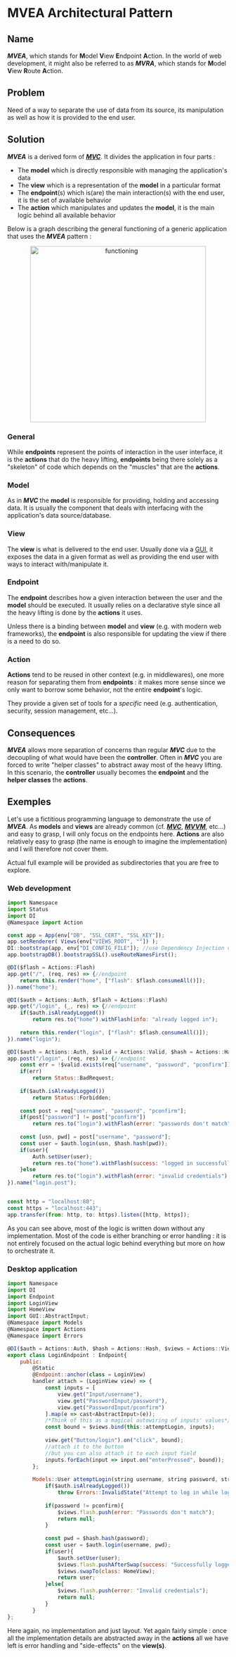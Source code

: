 # MVEA Architectural Pattern

## Name

***MVEA***, which stands for **M**odel **V**iew **E**ndpoint **A**ction. In the world of web development, it might also be referred to as ***MVRA***, which stands for **M**odel **V**iew **R**oute **A**ction.



## Problem

Need of a way to separate the use of data from its source, its manipulation as well as how it is provided to the end user.



## Solution

***MVEA*** is a derived form of [***MVC***](https://en.wikipedia.org/wiki/Model%E2%80%93view%E2%80%93controller). It divides the application in four parts :

* The **model** which is directly responsible with managing the application's data
* The **view** which is a representation of the **model** in a particular format
* The **endpoint**(s) which is(are) the main interaction(s) with the end user, it is the set of available behavior
* The **action** which manipulates and updates the **model**, it is the main logic behind all available behavior



Below is a graph describing the general functioning of a generic application that uses the ***MVEA*** pattern :

<center><img width="400px" src="res/interactions.png" alt="functioning"/></center>

### General

While **endpoints** represent the points of interaction in the user interface, it is the **actions** that do the heavy lifting, **endpoints** being there solely as a "skeleton" of code which depends on the "muscles" that are the **actions**.



### Model

As in ***MVC​*** the **model** is responsible for providing, holding and accessing data. It is usually the component that deals with interfacing with the application's data source/database.



### View

The **view** is what is delivered to the end user. Usually done via a [GUI](https://en.wikipedia.org/wiki/Graphical_user_interface), it exposes the data in a given format as well as providing the end user with ways to interact with/manipulate it.



### Endpoint

The **endpoint** describes how a given interaction between the user and the **model** should be executed. It usually relies on a declarative style since all the heavy lifting is done by the **actions** it uses.

Unless there is a binding between **model** and **view** (e.g. with modern web frameworks), the **endpoint** is also responsible for updating the view if there is a need to do so.



### Action

**Actions** tend to be reused in other context (e.g. in middlewares), one more reason for separating them from **endpoints** : it makes more sense since we only want to borrow some behavior, not the entire **endpoint**'s logic.

They provide a given set of tools for a *specific* need (e.g. authentication, security, session management, etc...).



## Consequences

***MVEA*** allows more separation of concerns than regular ***MVC*** due to the decoupling of what would have been the **controller**. Often in ***MVC*** you are forced to write "helper classes" to abstract away most of the heavy lifting. In this scenario, the **controller** usually becomes the **endpoint** and the **helper classes** the **actions**.



## Exemples

Let's use a fictitious programming language to demonstrate the use of ***MVEA***. As **models** and **views** are already common (cf. [***MVC***](https://en.wikipedia.org/wiki/Model%E2%80%93view%E2%80%93controller), [***MVVM***](https://en.wikipedia.org/wiki/Model%E2%80%93view%E2%80%93viewmodel), etc...) and easy to grasp, I will only focus on the endpoints here. **Actions** are also relatively easy to grasp (the name is enough to imagine the implementation) and I will therefore not cover them.



Actual full example will be provided as subdirectories that you are free to explore.



### Web development

```js
import Namespace
import Status
import DI
@Namespace import Action

const app = App(env["DB", "SSL_CERT", "SSL_KEY"]);
app.setRenderer( Views(env["VIEWS_ROOT", ""]) );
DI::bootstrap(app, env["DI_CONFIG_FILE"]); //use Dependency Injection via app, for app
app.bootstrapDB().bootstrapSSL().useRouteNamesFirst();
```



```js
@DI($flash = Actions::Flash)
app.get("/", (req, res) => {//endpoint
    return this.render("home", ["flash": $flash.consumeAll()]);
}).name("home");
```



```js
@DI($auth = Actions::Auth, $flash = Actions::Flash)
app.get("/login", (_, res) => {//endpoint
    if($auth.isAlreadyLogged())
        return res.to("home").withFlash(info: "already logged in");
    
    return this.render("login", ["flash": $flash.consumeAll()]);
}).name("login");
```



```js
@DI($auth = Actions::Auth, $valid = Actions::Valid, $hash = Actions::Hash)
app.post("/login", (req, res) => {//endpoint
    const err = !$valid.exists(req["username", "password", "pconfirm"]);
    if(err)
        return Status::BadRequest;
    
    if($auth.isAlreadyLogged())
    	return Status::Forbidden;
    
    const post = req["username", "password", "pconfirm"];
    if(post["password"] != post["pconfirm"])
        return res.to("login").withFlash(error: "passwords don't match");
    
    const [usn, pwd] = post["username", "password"];    
    const user = $auth.login(usn, $hash.hash(pwd));
    if(user){
        Auth.setUser(user);
        return res.to("home").withFlash(success: "logged in successfully");
    }else
        return res.to("login").withFlash(error: "invalid credentials");
}).name("login.post");
```



```js

const http = "localhost:80";
const https = "localhost:443";
app.transfer(from: http, to: https).listen([http, https]);
```



As you can see above, most of the logic is written down without any implementation. Most of the code is either branching or error handling : it is not entirely focused on the actual logic behind everything but more on how to orchestrate it.



### Desktop application

```js
import Namespace
import DI
import Endpoint
import LoginView
import HomeView
import GUI::AbstractInput;
@Namespace import Models
@Namespace import Actions
@Namespace import Errors

@DI($auth = Actions::Auth, $hash = Actions::Hash, $views = Actions::Views)
export class LoginEndpoint : Endpoint{
    public:
    	@Static
        @Endpoint::anchor(class = LoginView)
        handler attach = (LoginView view) => {
            const inputs = [
            	view.get("Input/username"),
            	view.get("PasswordInput/password"),
            	view.get("PasswordInput/pconfirm")
            ].map(e => cast<AbstractInput>(e));
            /*Think of this as a magical autowiring of inputs' values*/
            const bound = $views.bind(this::attemptLogin, inputs);
            
            view.get("Button/login").on("click", bound);
            //attach it to the button
            //but you can also attach it to each input field
            inputs.forEach(input => input.on("enterPressed", bound));
        };
    
        Models::User attemptLogin(string username, string password, string pconfirm){
            if($auth.isAlreadyLogged())
                throw Errors::InvalidState("Attempt to log in while logged in");
            
            if(password != pconfirm){
                $views.flash.push(error: "Passwords don't match");
            	return null;
            }
            
            const pwd = $hash.hash(password);
            const user = $auth.login(username, pwd);
            if(user){
                $auth.setUser(user);
                $views.flash.pushAfterSwap(success: "Successfully logged in");
                $views.swapTo(class: HomeView);
                return user;
            }else{
                $views.flash.push(error: "Invalid credentials");
            	return null;
            }
        }
};
```

Here again, no implementation and just layout. Yet again fairly simple : once all the implementation details are abstracted away in the **actions** all we have left is error handling and "side-effects" on the **view(s)**.